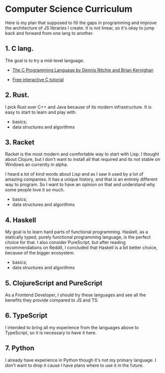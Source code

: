 # Computer Science Curriculum

Here is my plan that supposed to fill the gaps in programming and improve the architecture of JS libraries I create. It is not linear, so it's okay to jump back and forward from one lang to another.

## 1. C lang.

The goal is to try a mid-level language.

- [The C Programming Language by Dennis Ritchie and Brian Kernighan](http://www2.cs.uregina.ca/~hilder/cs833/Other%20Reference%20Materials/The%20C%20Programming%20Language.pdf)

- [Free interactive C tutorial](https://www.learn-c.org/)

## 2. Rust.

I pick Rust over C++ and Java because of its modern infrastructure. It is easy to start to learn and play with.

- basics;
- data structures and algorithms

## 3. Racket

Racket is the most modern and comfortable way to start with Lisp. I thought about Clojure, but I don't want to install all that required and its not stable on Windows an currently in alpha.

I heard a lot of kind words about Lisp and as I saw it used by a lot of amazing companies. It has a unique history, and that is an entirely different way to program. So I want to have an opinion on that and understand why some people love it so much.

- basics;
- data structures and algorithms

## 4. Haskell

My goal is to learn hard parts of functional programming. Haskell, as a statically typed, purely functional programming language, is the perfect choice for that. I also consider PureScript, but after reading recommendations on Reddit, I concluded that Haskell is a bit better choice, because of the bigger ecosystem.

- basics;
- data structures and algorithms

## 5. ClojureScript and PureScript

As a Frontend Developer, I should try these languages and see all the benefits they provide compared to JS and TS.

## 6. TypeScript

I intended to bring all my experience from the languages above to TypeScript, so it is necessary to have it here.

## 7. Python

I already have experience in Python though it's not my primary language. I don't want to drop it cause I have plans where to use it in the future.
